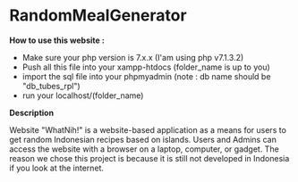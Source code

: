 # RandomMealGenerator

**How to use this website :**
- Make sure your php version is 7.x.x (I'am using php v7.1.3.2)
- Push all this file into your xampp-htdocs (folder_name is up to you)
- import the sql file into your phpmyadmin (note : db name should be "db_tubes_rpl")
- run your localhost/(folder_name) 

**Description**

Website "WhatNih!" is a website-based application as a means for users to get random Indonesian recipes based on islands. Users and Admins can access the website with a browser on a laptop, computer, or gadget. The reason we chose this project is because it is still not developed in Indonesia if you look at the internet.
